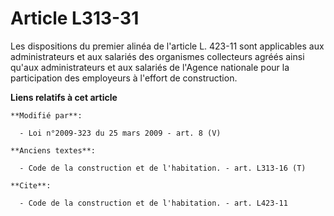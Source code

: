 # Article L313-31

Les dispositions du premier alinéa de l'article L. 423-11 sont applicables aux administrateurs et aux salariés des organismes
collecteurs agréés ainsi qu'aux administrateurs et aux salariés de l'Agence nationale pour la participation des employeurs à
l'effort de construction.

**Liens relatifs à cet article**

	**Modifié par**:

	  - Loi n°2009-323 du 25 mars 2009 - art. 8 (V)

	**Anciens textes**:

	  - Code de la construction et de l'habitation. - art. L313-16 (T)

	**Cite**:

	  - Code de la construction et de l'habitation. - art. L423-11
